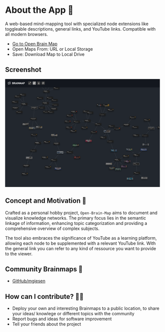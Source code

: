 # About the App 📱

A web-based mind-mapping tool with specialized node extensions like toggleable descriptions, general links, and YouTube links. Compatible with all modern browsers.

- [Go to Open Brain Map](https://mgiesen.github.io/Open-Brain-Map/)
- Open Maps From: URL or Local Storage
- Save: Download Map to Local Drive

## Screenshot

![Screenshot](readme/open_brainmap.png)

## Concept and Motivation 🔨

Crafted as a personal hobby project, `Open-Brain-Map` aims to document and visualize knowledge networks. The primary focus lies in the semantic linkage of information, enhancing topic categorization and providing a comprehensive overview of complex subjects.

The tool also embraces the significance of YouTube as a learning platform, allowing each node to be supplemented with a relevant YouTube link. With the general link you can refer to any kind of ressource you want to provide to the viewer.

## Community Brainmaps 🤝

- [GitHub/mgiesen](https://github.com/mgiesen/Brainmaps)

## How can I contribute? 💁🏼

- Deploy your own and interesting Brainmaps to a public location, to share your ideas/ knowlege or different topics with the community
- Report bugs and ideas for software improvement
- Tell your friends about the project
